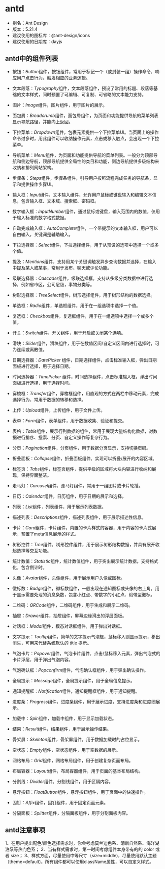 # antd
- 别名：Ant Design
- 版本：5.21.4
- 建议使用的图标库：@ant-design/icons
- 建议使用的日期库：dayjs

## antd中的组件列表
- 按钮：*Button*组件，按钮组件，常用于标记一个（或封装一组）操作命令，响应用户点击行为，触发相应的业务逻辑。
- 文本段落：*Typography*组件，文本段落组件，预设了常用的标题、段落等基础的文本样式，同时预置了可编辑、可复制、可省略的文本能力支持。
- 图片：*Image*组件，图片组件，用于图片的展示。

- 面包屑：*Breadcrumb*组件，面包屑组件，为页面和功能提供导航的菜单列表显示导航路径，并能向上返回。
- 下拉菜单：*Dropdown*组件，包裹元素提供一个下拉菜单UI。当页面上的操作命令过多时，用此组件可以收纳操作元素，点击或移入触点，会出现一个下拉菜单。
- 导航菜单：*Menu*组件，为页面和功能提供导航的菜单列表。一般分为顶部导航和侧边导航，顶部导航提供全局性的类目和功能，侧边导航提供多级结构来收纳和排列网站架构。
- 步骤条：*Steps*组件，步骤条组件，引导用户按照流程完成任务的导航条，显示和提供操作步骤UI。

- 输入框：*Input*组件，文本输入组件，允许用户鼠标或键盘输入和编辑文本信息，包含输入框、文本域、搜索框、密码框。
- 数字输入框：*InputNumber*组件，通过鼠标或键盘，输入范围内的数值，仅用于输入标准的数字格式数据。
- 自动完成输入框：*AutoComplete*组件，一个带提示的文本输入框，用户可以自由输入，关键词是辅助输入。
- 下拉选择器：*Select*组件，下拉选择组件，用于从预设的选项中选择一个或多个值。
- 提及：*Mentions*组件，支持用某个关键词触发异步查询数据并选择，在输入中提及某人或某事，常用于发布、聊天或评论功能。
- 级联选择器：*Cascader*组件，级联选择框，支持从多级分类数据中进行选择，例如省市区，公司层级，事物分类等。
- 树形选择器：*TreeSelect*组件，树形选择组件，用于树形结构的数据选择。
- 单选框：*Radio*组件，单选框组件，用于在一组选项中选择一个值。
- 复选框：*Checkbox*组件，复选框组件，用于在一组选项中选择一个或多个值。
- 开关：*Switch*组件，开关组件，用于开启或关闭某个选项。
- 滑块：*Slider*组件，滑块组件，用于在数值区间/自定义区间内进行选择时，可为连续或离散值。
- 日期选择器：*DatePicker* 组件，日期选择组件，点击标准输入框，弹出日期面板进行选择，用于选择日期。
- 时间选择器：*TimePicker* 组件，时间选择组件，点击标准输入框，弹出时间面板进行选择，用于选择时间。
- 穿梭框：*Transfer*组件，穿梭框组件，用直观的方式在两栏中移动元素，完成选择行为，常用于数据的转移和选择。
- 上传：*Upload*组件，上传组件，用于文件上传。
- 表单：*Form*组件，表单组件，用于数据收集、验证和提交。

- 表格：*Table*组件，展示行列数据的组件，常用于展现大量结构化数据，对数据进行排序、搜索、分页、自定义操作等复杂行为。
- 分页：*Pagination*组件，分页组件，用于数据分页显示，支持切换页码。
- 折叠面板：*Collapse*组件，折叠面板组件，实现可以折叠/展开的内容区域。
- 标签页：*Tabs*组件，标签页组件，提供平级的区域将大块内容进行收纳和展现，保持界面整洁。
- 走马灯：*Carousel*组件，走马灯组件，常用于一组图片或卡片轮播。
- 日历：*Calendar*组件，日历组件，用于日期的展示和选择。
- 列表：*List*组件，列表组件，用于展示列表数据。
- 描述列表：*Descriptions*组件，描述列表组件，用于展示描述性信息。
- 卡片：*Card*组件，卡片组件，内置的卡片样式的容器，用于内容的卡片式展示，预置了meta信息展示的样式。
- 树形控件：*Tree*组件，树形控件组件，用于展示树形结构数据，并具有展开收起选择等交互功能。
- 统计数值：*Statistic*组件，统计数值组件，用于突出展示统计数据，支持格式化，包含倒计时。
- 头像：*Avatar*组件，头像组件，用于展示用户头像或图标。
- 徽标数：*Badge*组件，徽标数组件，一般出现在通知图标或头像的右上角，用于显示需要处理的消息条数，包含小红点、带数字的小红点、缎带型徽标。
- 二维码：*QRCode*组件，二维码组件，用于生成和展示二维码。

- 抽屉：*Drawer*组件，抽屉组件，屏幕边缘滑出的浮层面板。
- 对话框：*Modal*组件，模态对话框组件，用于弹出对话框。
- 文字提示：*Tooltip*组件，简单的文字提示气泡框，鼠标移入则显示提示，移出消失，可用来代替系统默认的 title 提示。
- 气泡卡片：*Popover*组件，气泡卡片组件，点击/鼠标移入元素，弹出气泡式的卡片浮层，用于弹出气泡内容。
- 气泡确认框：*Popconfirm*组件，气泡确认框组件，用于弹出确认操作。
- 全局提示：*Message*组件，全局提示组件，用于全局信息提示。
- 通知提醒框：*Notification*组件，通知提醒框组件，用于通知提醒。

- 进度条：*Progress*组件，进度条组件，用于展示进度，支持进度条和进度圈展示。
- 加载中：*Spin*组件，加载中组件，用于显示加载状态。
- 结果：*Result*组件，结果组件，用于展示操作结果。
- 骨架屏：*Skeleton*组件，骨架屏组件，用于数据加载时的占位显示。
- 空状态：*Empty*组件，空状态组件，用于空数据的展示。

- 网格布局：*Grid*组件，网格布局组件，用于创建复杂页面布局。
- 布局容器：*Layout*组件，布局容器组件，用于页面的基本布局结构。

- 分割线：*Divider*组件，分割线组件，用于区隔内容。
- 悬浮按钮：*FloatButton*组件，悬浮按钮组件，用于页面中的快速操作。
- 固钉：*Affix*组件，固钉组件，用于固定页面元素。
- 分隔面板：*Splitter*组件，分隔面板组件，用于分割面板内容。

## antd注意事项
1、在用户提出配色/颜色选择需求时，你会考虑莫兰迪色系、清新自然系、海洋湖泊系等热门色系；
2、当有样式需求时，第一时间考虑组件本身带有的的 color 或者 size；
3、样式方面，尽量使用中等尺寸（size=middle)，尽量使用默认主题（theme=default)，所有组件都可以使用className属性，可以自定义样式。